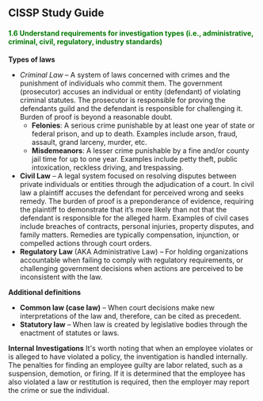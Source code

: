 ## CISSP Study Guide

#### <font color="#007800">1.6 Understand requirements for investigation types (i.e., administrative, criminal, civil, regulatory, industry standards) </font>

**Types of laws**
- _Criminal Law_ – A system of laws concerned with crimes and the punishment of individuals who commit them. The government (prosecutor) accuses an individual or entity (defendant) of violating criminal statutes. The prosecutor is responsible for proving the defendants guild and the defendant is responsible for challenging it. Burden of proof is beyond a reasonable doubt.
    - **Felonies**: A serious crime punishable by at least one year of state or federal prison, and up to death. Examples include arson, fraud, assault, grand larceny, murder, etc.
    - **Misdemeanors**: A lesser crime punishable by a fine and/or county jail time for up to one year. Examples include petty theft, public intoxication, reckless driving, and trespassing.
- **Civil Law** – A legal system focused on resolving disputes between private individuals or entities through the adjudication of a court. In civil law a plaintiff accuses the defendant for perceived wrong and seeks remedy. The burden of proof is a preponderance of evidence, requiring the plaintiff to demonstrate that it’s more likely than not that the defendant is responsible for the alleged harm. Examples of civil cases include breaches of contracts, personal injuries, property disputes, and family matters. Remedies are typically compensation, injunction, or compelled actions through court orders.
- **Regulatory Law** (AKA Administrative Law) – For holding organizations accountable when failing to comply with regulatory requirements, or challenging government decisions when actions are perceived to be inconsistent with the law.

**Additional definitions**
- **Common law (case law)** – When court decisions make new interpretations of the law and, therefore, can be cited as precedent.
- **Statutory law** – When law is created by legislative bodies through the enactment of statutes or laws.

**Internal Investigations**
It's worth noting that when an employee violates or is alleged to have violated a policy, the inventigation is handled internally. The penalties for finding an employee guilty are labor related, such as a suspension, demotion, or firing. If it is determined that the employee has also violated a law or restitution is required, then the employer may report the crime or sue the individual.




















    
